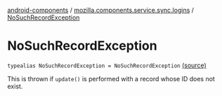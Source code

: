 [android-components](../index.md) / [mozilla.components.service.sync.logins](index.md) / [NoSuchRecordException](./-no-such-record-exception.md)

# NoSuchRecordException

`typealias NoSuchRecordException = NoSuchRecordException` [(source)](https://github.com/mozilla-mobile/android-components/blob/master/components/service/sync-logins/src/main/java/mozilla/components/service/sync/logins/SyncableLoginsStorage.kt#L72)

This is thrown if `update()` is performed with a record whose ID
does not exist.


